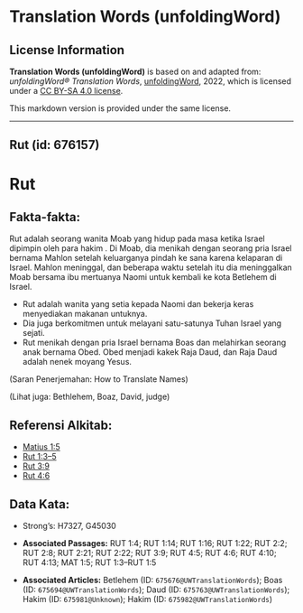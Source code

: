 # Translation Words (unfoldingWord)

## License Information

**Translation Words (unfoldingWord)** is based on and adapted from: _unfoldingWord® Translation Words_, [unfoldingWord](https://unfoldingword.org/utw), 2022, which is licensed under a [CC BY-SA 4.0 license](https://creativecommons.org/licenses/by-sa/4.0/legalcode.en).

This markdown version is provided under the same license.



--------------------------------

## Rut (id: 676157)

Rut
===

Fakta\-fakta:
-------------

Rut adalah seorang wanita Moab yang hidup pada masa ketika Israel dipimpin oleh para hakim . Di Moab, dia menikah dengan seorang pria Israel bernama Mahlon setelah keluarganya pindah ke sana karena kelaparan di Israel. Mahlon meninggal, dan beberapa waktu setelah itu dia meninggalkan Moab bersama ibu mertuanya Naomi untuk kembali ke kota Betlehem di Israel.

* Rut adalah wanita yang setia kepada Naomi dan bekerja keras menyediakan makanan untuknya.
* Dia juga berkomitmen untuk melayani satu\-satunya Tuhan Israel yang sejati.
* Rut menikah dengan pria Israel bernama Boas dan melahirkan seorang anak bernama Obed. Obed menjadi kakek Raja Daud, dan Raja Daud adalah nenek moyang Yesus.

(Saran Penerjemahan: How to Translate Names)

(Lihat juga: Bethlehem, Boaz, David, judge)

Referensi Alkitab:
------------------

* [Matius 1:5](https://ref.ly/Matt1:5)
* [Rut 1:3–5](https://ref.ly/Ruth1:3-Ruth1:5)
* [Rut 3:9](https://ref.ly/Ruth3:9)
* [Rut 4:6](https://ref.ly/Ruth4:6)

Data Kata:
----------

* Strong’s: H7327, G45030

* **Associated Passages:** RUT 1:4; RUT 1:14; RUT 1:16; RUT 1:22; RUT 2:2; RUT 2:8; RUT 2:21; RUT 2:22; RUT 3:9; RUT 4:5; RUT 4:6; RUT 4:10; RUT 4:13; MAT 1:5; RUT 1:3–RUT 1:5
* **Associated Articles:** Betlehem (ID: `675676@UWTranslationWords`); Boas (ID: `675694@UWTranslationWords`); Daud (ID: `675763@UWTranslationWords`); Hakim (ID: `675981@Unknown`); Hakim (ID: `675982@UWTranslationWords`)

